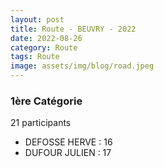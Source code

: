 ```yaml
---
layout: post
title: Route - BEUVRY - 2022
date: 2022-08-26
category: Route
tags: Route
image: assets/img/blog/road.jpeg
---
```


### 1ère Catégorie
21 participants
- DEFOSSE HERVE : 16
- DUFOUR JULIEN : 17
